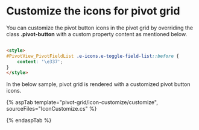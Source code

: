 # Customize the icons for pivot grid

You can customize the pivot button icons in the pivot grid by overriding the class **.pivot-button** with a custom property content as mentioned below.

```html

<style>
#PivotView_PivotFieldList .e-icons.e-toggle-field-list::before {
    content: '\e337';
}
</style>

```

In the below sample, pivot grid is rendered with a customized pivot button icons.

{% aspTab template="pivot-grid/icon-customize/customize", sourceFiles="IconCustomize.cs" %}

{% endaspTab %}
